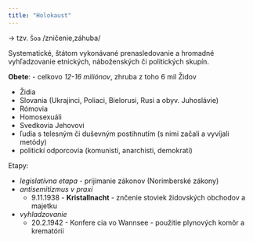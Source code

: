 ```yaml
---
title: "Holokaust"
---
```


-> tzv. `Šoa` /zničenie,záhuba/

Systematické, štátom vykonávané prenasledovanie a hromadné vyhľadzovanie etnických, náboženských či politických skupín.

**Obete**: - celkovo *12-16 miliónov*, zhruba z toho 6 mil Židov
- Židia
- Slovania (Ukrajinci, Poliaci, Bielorusi, Rusi a obyv. Juhoslávie)
- Rómovia
- Homosexuáli
- Svedkovia Jehovovi
- ľudia s telesným či duševným postihnutím (s nimi začali a vyvíjali metódy)
- politickí odporcovia (komunisti, anarchisti, demokrati)

Etapy:
- *legislatívna etapa* - prijímanie zákonov (Norimberské zákony)
- *antisemitizmus v praxi*
	- 9.11.1938 - **Kristallnacht** - znčenie stoviek židovských obchodov a majetku
- *vyhladzovanie*
	- 20.2.1942 - Konfere cia vo Wannsee - použitie plynových komôr a krematórií